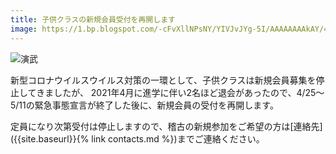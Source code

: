```yaml
---
title: 子供クラスの新規会員受付を再開します
image: https://1.bp.blogspot.com/-cFvXllNPsNY/YIVJvJYg-5I/AAAAAAAAkAY/4_emSX0p5SUV9mw0YyQ_uBSJ1aUyhcw-wCPcBGAsYHg/w400-h300/IMG_Gothic_20210425_193712_processed%257E2.jpg
---
```


![演武](https://1.bp.blogspot.com/-cFvXllNPsNY/YIVJvJYg-5I/AAAAAAAAkAY/4_emSX0p5SUV9mw0YyQ_uBSJ1aUyhcw-wCPcBGAsYHg/w400-h300/IMG_Gothic_20210425_193712_processed%257E2.jpg)

新型コロナウイルスウイルス対策の一環として、子供クラスは新規会員募集を停止してきましたが、
2021年4月に進学に伴い2名ほど退会があったので、4/25～5/11の緊急事態宣言が終了した後に、新規会員の受付を再開します。

定員になり次第受付は停止しますので、稽古の新規参加をご希望の方は[連絡先]({{site.baseurl}}{% link contacts.md %})までご連絡ください。
